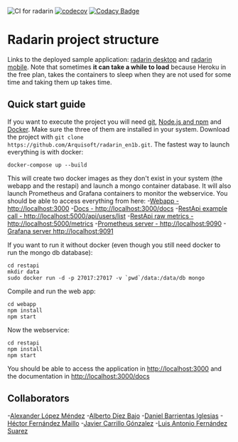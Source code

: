 ![CI for radarin](https://github.com/arquisoft/radarin_en1b/workflows/CI%20for%20radarin/badge.svg)
[![codecov](https://codecov.io/gh/Arquisoft/radarin_en1b/branch/master/graph/badge.svg?token=QJPTMUSWB4)](https://codecov.io/gh/Arquisoft/radarin_en1b)
[![Codacy Badge](https://app.codacy.com/project/badge/Grade/ac8a8ed9c2ad4bd3b2e64f005185d4fc)](https://www.codacy.com/gh/Arquisoft/radarin_en1b/dashboard?utm_source=github.com&amp;utm_medium=referral&amp;utm_content=Arquisoft/radarin_en1b&amp;utm_campaign=Badge_Grade)
# Radarin project structure
Links to the deployed sample application: [radarin desktop](https://radarinen1bwebapp.herokuapp.com) and [radarin mobile](https://radarinen1bmobile.herokuapp.com/). Note that sometimes **it can take a while to load** because Heroku in the free plan, takes the containers to sleep when they are not used for some time and taking them up takes time.

## Quick start guide
If you want to execute the project you will need [git](https://git-scm.com/downloads), [Node.js and npm](https://www.npmjs.com/get-npm) and [Docker](https://docs.docker.com/get-docker/). Make sure the three of them are installed in your system. Download the project with `git clone https://github.com/Arquisoft/radarin_en1b.git`. The fastest way to launch everything is with docker:
```
docker-compose up --build
```
This will create two docker images as they don't exist in your system (the webapp and the restapi) and launch a mongo container database. It will also launch Prometheus and Grafana containers to monitor the webservice. You should be able to access everything from here:
  -[Webapp - http://localhost:3000](http://localhost:3000)
  -[Docs - http://localhost:3000/docs](http://localhost:3000/docs)
  -[RestApi example call - http://localhost:5000/api/users/list](http://localhost:5000/api/users/list)
  -[RestApi raw metrics - http://localhost:5000/metrics](http://localhost:5000/metrics)
  -[Prometheus server - http://localhost:9090](http://localhost:9090)
  -[Grafana server http://localhost:9091](http://localhost:9091)
 
If you want to run it without docker (even though you still need docker to run the mongo db database):
```
cd restapi
mkdir data
sudo docker run -d -p 27017:27017 -v `pwd`/data:/data/db mongo
```
Compile and run the web app:
```
cd webapp
npm install
npm start
```
Now the webservice:
```
cd restapi
npm install
npm start
```
You should be able to access the application in [http://localhost:3000](http://localhost:3000) and the documentation in [http://localhost:3000/docs](http://localhost:3000/docs)

## Collaborators
  -[Alexander López Méndez](http://github.com/uo266499)
  -[Alberto Díez Bajo](http://github.com/uo266536)
  -[Daniel Barrientas Iglesias](https://github.com/DaniBAIG7)
  -[Héctor Fernández Maillo](http://github.com/uo271913)
  -[Javier Carrillo Gónzalez](https://github.com/uo269412)
  -[Luis Antonio Fernández Suarez](http://github.com/luisfesu)
